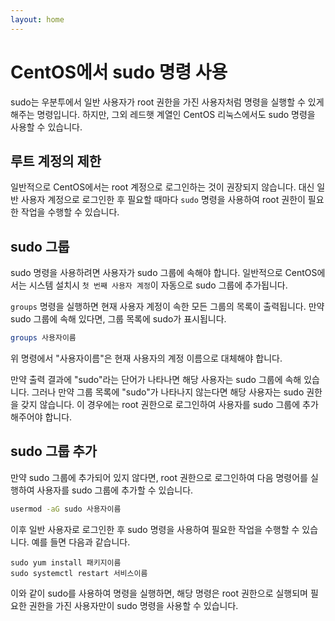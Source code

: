 ```yaml
---
layout: home
---
```


# CentOS에서 sudo 명령 사용
sudo는 우분투에서 일반 사용자가 root 권한을 가진 사용자처럼 명령을 실행할 수 있게 해주는 명령입니다. 하지만, 그외 레드햇 계열인 CentOS 리눅스에서도 sudo 명령을 사용할 수 있습니다.

## 루트 계정의 제한
일반적으로 CentOS에서는 root 계정으로 로그인하는 것이 권장되지 않습니다. 대신 일반 사용자 계정으로 로그인한 후 필요할 때마다 `sudo` 명령을 사용하여 root 권한이 필요한 작업을 수행할 수 있습니다.

## sudo 그룹
sudo 명령을 사용하려면 사용자가 sudo 그룹에 속해야 합니다. 일반적으로 CentOS에서는 시스템 설치시 `첫 번째 사용자 계정`이 자동으로 sudo 그룹에 추가됩니다.

`groups` 명령을 실행하면 현재 사용자 계정이 속한 모든 그룹의 목록이 출력됩니다. 만약 sudo 그룹에 속해 있다면, 그룹 목록에 sudo가 표시됩니다.

```bash
groups 사용자이름
```
위 명령에서 "사용자이름"은 현재 사용자의 계정 이름으로 대체해야 합니다.

만약 출력 결과에 "sudo"라는 단어가 나타나면 해당 사용자는 sudo 그룹에 속해 있습니다. 그러나 만약 그룹 목록에 "sudo"가 나타나지 않는다면 해당 사용자는 sudo 권한을 갖지 않습니다. 이 경우에는 root 권한으로 로그인하여 사용자를 sudo 그룹에 추가해주어야 합니다.

## sudo 그룹 추가
만약 sudo 그룹에 추가되어 있지 않다면, root 권한으로 로그인하여 다음 명령어를 실행하여 사용자를 sudo 그룹에 추가할 수 있습니다.

```bash
usermod -aG sudo 사용자이름
```
이후 일반 사용자로 로그인한 후 sudo 명령을 사용하여 필요한 작업을 수행할 수 있습니다. 예를 들면 다음과 같습니다.

```
sudo yum install 패키지이름
sudo systemctl restart 서비스이름
```

이와 같이 sudo를 사용하여 명령을 실행하면, 해당 명령은 root 권한으로 실행되며 필요한 권한을 가진 사용자만이 sudo 명령을 사용할 수 있습니다.